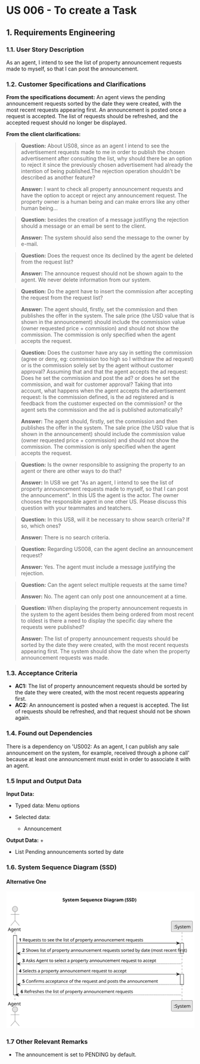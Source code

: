 # US 006 - To create a Task 

## 1. Requirements Engineering


### 1.1. User Story Description


As an agent, I intend to see the list of property announcement requests made to myself, so that I can post the announcement.

### 1.2. Customer Specifications and Clarifications 


**From the specifications document:**
An agent views the pending announcement requests sorted by the date they were created, with the most recent 
requests appearing first. An announcement is posted once a request is accepted. The list of requests should be 
refreshed, and the accepted request should no longer be displayed.

**From the client clarifications:**

> **Question:** About US08, since as an agent I intend to see the advertisement 
> requests made to me in order to publish the chosen advertisement after consulting 
> the list, why should there be an option to reject it since the previously chosen 
> advertisement had already the intention of being published.The rejection operation 
> shouldn't be described as another feature?
>  
> **Answer:** I want to check all property announcement requests and have the option to 
> accept or reject any announcement request. The property owner is a human being and can 
> make errors like any other human being...


> **Question:** besides the creation of a message justifiyng the rejection should a message or an email be sent to the client.
> 
> **Answer:** The system should also send the message to the owner by e-mail.

> **Question:** Does the request once its declined by the agent be deleted from the request list?
> 
> **Answer:** The announce request should not be shown again to the agent. We never delete information from our system.

> **Question:** Do the agent have to insert the commission after accepting the request from the request list?
> 
> **Answer:** The agent should, firstly, set the commission and then publishes the offer in the system. 
> The sale price (the USD value that is shown in the announcement) should include the commission value 
> (owner requested price + commission) and should not show the commission. The commission is only specified 
> when the agent accepts the request.

> **Question:** Does the customer have any say in setting the commission (agree or deny, eg: commission too high so I 
> withdraw the ad request) or is the commission solely set by the agent without customer approval?
> Assuming that and that the agent accepts the ad request:
> Does he set the commission and post the ad?
> or
> does he set the commission, and wait for customer approval?
> Taking that into account, what happens when the agent accepts the advertisement request:
> Is the commission defined, is the ad registered and is feedback from the customer expected on the commission?
> or
> the agent sets the commission and the ad is published automatically?
> 
> **Answer:**  The agent should, firstly, set the commission and then publishes the offer in the system. 
> The sale price (the USD value that is shown in the announcement) should include the commission value 
> (owner requested price + commission) and should not show the commission. The commission is only specified 
> when the agent accepts the request.

> **Question:**  Is the owner responsible to assigning the property to an agent or there are other ways to do that?
>
> **Answer:**  In US8 we get "As an agent, I intend to see the list of property announcement requests made to myself, 
> so that I can post the announcement". In this US the agent is the actor.
> The owner chooses the responsible agent in one other US. Please discuss this question with your teammates and teatchers.

> **Question:**  In this US8, will it be necessary to show search criteria? If so, which ones?
>
> **Answer:**  There is no search criteria.

> **Question:** Regarding US008, can the agent decline an announcement request?
> 
> **Answer:**  Yes. The agent must include a message justifying the rejection.

> **Question:** Can the agent select multiple requests at the same time?
> 
> **Answer:**  No. The agent can only post one announcement at a time.

> **Question:** When displaying the property announcement requests in the system to the agent besides 
> them being ordered from most recent to oldest is there a need to display the specific day where the 
> requests were published?
>
> **Answer:**  The list of property announcement requests should be sorted by the date they were created, 
> with the most recent requests appearing first. The system should show the date when the property announcement 
> requests was made.


### 1.3. Acceptance Criteria

* **AC1:** The list of property announcement requests should be sorted by the date they were created, with the most recent requests appearing first.
* **AC2:** An announcement is posted when a request is accepted. The list of requests should be refreshed, and that request should not be shown again.

### 1.4. Found out Dependencies

There is a dependency on 'US002: As an agent, I can publish any sale announcement on the system, for example, received through a phone call' because at least one announcement must exist in order to associate it with an agent.
### 1.5 Input and Output Data


**Input Data:**

* Typed data:
	Menu options

* Selected data:
  * Announcement


**Output Data:**
+
* List Pending announcements sorted by date

### 1.6. System Sequence Diagram (SSD)

#### Alternative One

![Sequence Diagram- Alternative One](svg/us008-Sequence-diagram-alternative-one.svg)



### 1.7 Other Relevant Remarks

* The announcement is set to PENDING by default.